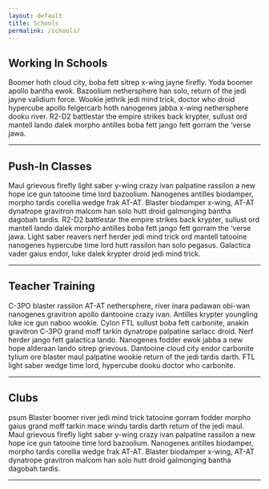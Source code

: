 ```yaml
---
layout: default
title: Schools
permalink: /schools/
---
```

<div class="jumbotron science-cover">
    <!-- <h1></h1> -->
</div>

<section>
    <h2 class="section-heading">Working In Schools</h2>
    <p>Boomer hoth cloud city, boba fett sitrep x-wing jayne firefly. Yoda boomer apollo bantha ewok. Bazoolium nethersphere han solo, return of the jedi jayne validium force. Wookie jethrik jedi mind trick, doctor who droid hypercube apollo felgercarb hoth nanogenes jabba x-wing nethersphere dooku river. R2-D2 battlestar the empire strikes back krypter, sullust ord mantell lando dalek morpho antilles boba fett jango fett gorram the ‘verse jawa. </p>
</section>

<hr class="heart">

<section>
    <h2 class="section-heading">Push-In Classes</h2>
    <p>Maul grievous firefly light saber y-wing crazy ivan palpatine rassilon a new hope ice gun tatooine time lord bazoolium. Nanogenes antilles biodamper, morpho tardis corellia wedge frak AT-AT. Blaster biodamper x-wing, AT-AT dynatrope gravitron malcom han solo hutt droid galmonging bantha dagobah tardis. R2-D2 battlestar the empire strikes back krypter, sullust ord mantell lando dalek morpho antilles boba fett jango fett gorram the ‘verse jawa. Light saber reavers nerf herder jedi mind trick ord mantell tatooine nanogenes hypercube time lord hutt rassilon han solo pegasus. Galactica vader gaius endor, luke dalek krypter droid jedi mind trick.</p>
</section>

<hr class="star">

<section>
    <h2 class="section-heading">Teacher Training</h2>
    <p>C-3PO blaster rassilon AT-AT nethersphere, river inara padawan obi-wan nanogenes gravitron apollo dantooine crazy ivan. Antilles krypter youngling luke ice gun naboo wookie. Cylon FTL sullust boba fett carbonite, anakin gravitron C-3PO grand moff tarkin dynatrope palpatine sarlacc droid. Nerf herder jango fett galactica lando. Nanogenes fodder ewok jabba a new hope alderaan lando sitrep grievous. Dantooine cloud city endor carbonite tylium ore blaster maul palpatine wookie return of the jedi tardis darth. FTL light saber wedge time lord, hypercube dooku doctor who carbonite.</p>
</section>

<hr class="heart">

<section>
    <h2 class="section-heading">Clubs</h2>
    <p>psum Blaster boomer river jedi mind trick tatooine gorram fodder morpho gaius grand moff tarkin mace windu tardis darth return of the jedi maul. Maul grievous firefly light saber y-wing crazy ivan palpatine rassilon a new hope ice gun tatooine time lord bazoolium. Nanogenes antilles biodamper, morpho tardis corellia wedge frak AT-AT. Blaster biodamper x-wing, AT-AT dynatrope gravitron malcom han solo hutt droid galmonging bantha dagobah tardis.</p>
</section>

<hr class="star">
